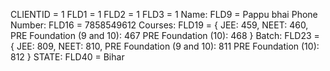 CLIENTID = 1
FLD1 = 1
FLD2 = 1
FLD3 = 1 
Name: FLD9 = Pappu bhai
Phone Number: FLD16 = 7858549612
Courses: FLD19 = {
    JEE: 459,
    NEET: 460,
    PRE Foundation (9 and 10): 467
    PRE Foundation (10): 468
}
Batch: FLD23 = {
    JEE: 809,
    NEET: 810,
    PRE Foundation (9 and 10): 811
    PRE Foundation (10): 812
}
STATE: FLD40 = Bihar
